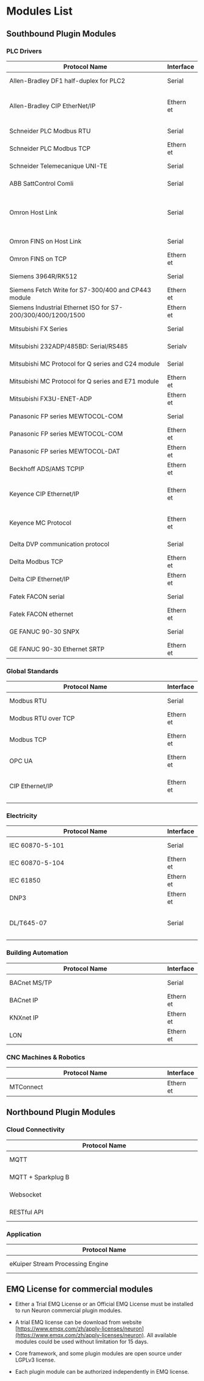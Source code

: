 # Modules List

## Southbound Plugin Modules

### PLC Drivers

| Protocol Name                                                | Interface | Type       | Available  | Remark                           |
| ------------------------------------------------------------ | --------- | ---------- | ---------- | -------------------------------- |
| <div style="width:300pt">Allen-Bradley DF1 half-duplex for PLC2</div>     | <div style="width:40pt">Serial</div>    | <div style="width:60pt">Commercial</div> | <div style="width:50pt">V1.x only</div>  | <div style="width:60pt">For PLC2 and PLC5</div>                |
| <div style="width:300pt">Allen-Bradley CIP EtherNet/IP</div>                                | <div style="width:40pt">Ethernet</div>  | <div style="width:60pt">Commercial</div> | <div style="width:50pt">No</div>         | <div style="width:60pt">CIP – Common Industrial Protocol</div> |
| <div style="width:300pt">Schneider PLC Modbus RTU</div>                                     | <div style="width:40pt">Serial</div>    | <div style="width:60pt">Commercial</div> | <div style="width:50pt">V1.x only</div>  | |
| <div style="width:300pt">Schneider PLC Modbus TCP</div>                                     | <div style="width:40pt">Ethernet</div>  | <div style="width:60pt">Commercial</div> | <div style="width:50pt">V1.x only</div>  | |
| <div style="width:300pt">Schneider Telemecanique UNI-TE</div>                               | <div style="width:40pt">Serial</div>    | <div style="width:60pt">Commercial</div> | <div style="width:50pt">V1.x only</div>  | |
| <div style="width:300pt">ABB SattControl Comli</div>                                        | <div style="width:40pt">Serial</div>    | <div style="width:60pt">Commercial</div> | <div style="width:50pt">V1.x only</div>  | |
| <div style="width:300pt">Omron Host Link</div>                                              | <div style="width:40pt">Serial</div>    | <div style="width:60pt">Commercial</div> | <div style="width:50pt">V1.x only</div>  | <div style="width:60pt">For Single and Multiple connection</div> |
| <div style="width:300pt">Omron FINS on Host Link</div>                                      | <div style="width:40pt">Serial</div>    | <div style="width:60pt">Commercial</div> | <div style="width:50pt">V1.x only</div>  | |
| <div style="width:300pt">Omron FINS on TCP</div>                                            | <div style="width:40pt">Ethernet</div>  | <div style="width:60pt">Commercial</div> | <div style="width:50pt">Yes</div>        | |
| <div style="width:300pt">Siemens 3964R/RK512</div>                                          | <div style="width:40pt">Serial</div>    | <div style="width:60pt">Commercial</div> | <div style="width:50pt">V1.x only</div>  | <div style="width:60pt">For S5 and S7</div> |
| <div style="width:300pt">Siemens Fetch Write for S7-300/400 and CP443 module</div>          | <div style="width:40pt">Ethernet</div>  | <div style="width:60pt">Commercial</div> | <div style="width:50pt">V1.x only</div>  | |
| <div style="width:300pt">Siemens Industrial Ethernet ISO for S7-200/300/400/1200/1500</div> | <div style="width:40pt">Ethernet</div>  | <div style="width:60pt">Commercial</div> | <div style="width:50pt">Yes</div>        | |
| <div style="width:300pt">Mitsubishi FX Series</div>                                         | <div style="width:40pt">Serial</div>    | <div style="width:60pt">Commercial</div> | <div style="width:50pt">V1.x only</div>  | |
| <div style="width:300pt">Mitsubishi 232ADP/485BD: Serial/RS485</div>                        | <div style="width:40pt">Serialv</div>   | <div style="width:60pt">Commercial</div> | <div style="width:50pt">No</div>         | |
| <div style="width:300pt">Mitsubishi MC Protocol for Q series and C24 module</div>           | <div style="width:40pt">Serial</div>    | <div style="width:60pt">Commercial</div> | <div style="width:50pt">V1.x only</div>  | |
| <div style="width:300pt">Mitsubishi MC Protocol for Q series and E71 module</div>           | <div style="width:40pt">Ethernet</div>  | <div style="width:60pt">Commercial</div> | <div style="width:50pt">Yes</div>        | |
| <div style="width:300pt">Mitsubishi FX3U-ENET-ADP</div>                                     | <div style="width:40pt">Ethernet</div>  | <div style="width:60pt">Commercial</div> | <div style="width:50pt">No</div>         | <div style="width:60pt">For FX only</div> |
| <div style="width:300pt">Panasonic FP series MEWTOCOL-COM</div>                             | <div style="width:40pt">Serial</div>    | <div style="width:60pt">Commercial</div> | <div style="width:50pt">No</div>         | |
| <div style="width:300pt">Panasonic FP series MEWTOCOL-COM</div>                             | <div style="width:40pt">Ethernet</div>  | <div style="width:60pt">Commercial</div> | <div style="width:50pt">No</div>         | |
| <div style="width:300pt">Panasonic FP series MEWTOCOL-DAT</div>                             | <div style="width:40pt">Ethernet</div>  | <div style="width:60pt">Commercial</div> | <div style="width:50pt">No</div>         | |
| <div style="width:300pt">Beckhoff ADS/AMS TCPIP</div>                                       | <div style="width:40pt">Ethernet</div>  | <div style="width:60pt">Commercial</div> | <div style="width:50pt">No</div>         | |
| <div style="width:300pt">Keyence CIP Ethernet/IP</div>                                      | <div style="width:40pt">Ethernet</div>  | <div style="width:60pt">Commercial</div> | <div style="width:50pt">No</div>         | <div style="width:60pt">CIP – Common Industrial Protocol</div> |
| <div style="width:300pt">Keyence MC Protocol</div>                                          | <div style="width:40pt">Ethernet</div>  | <div style="width:60pt">Commercial</div> | <div style="width:50pt">No</div>         | <div style="width:60pt">Mitsubishi MC Protocol</div> |
| <div style="width:300pt">Delta DVP communication protocol</div>                             | <div style="width:40pt">Serial</div>    | <div style="width:60pt">Commercial</div> | <div style="width:50pt">No</div>         | |
| <div style="width:300pt">Delta Modbus TCP</div>                                             | <div style="width:40pt">Ethernet</div>  | <div style="width:60pt">Commercial</div> | <div style="width:50pt">No</div>         | |
| <div style="width:300pt">Delta CIP Ethernet/IP</div>                                        | <div style="width:40pt">Ethernet</div>  | <div style="width:60pt">Commercial</div> | <div style="width:50pt">No</div>         | |
| <div style="width:300pt">Fatek FACON serial</div>                                           | <div style="width:40pt">Serial</div>    | <div style="width:60pt">Commercial</div> | <div style="width:50pt">No</div>         | |
| <div style="width:300pt">Fatek FACON ethernet</div>                                         | <div style="width:40pt">Ethernet</div>  | <div style="width:60pt">Commercial</div> | <div style="width:50pt">No</div>         | |
| <div style="width:300pt">GE FANUC 90-30 SNPX</div>                                          | <div style="width:40pt">Serial</div>    | <div style="width:60pt">Commercial</div> | <div style="width:50pt">No</div>         | |
| <div style="width:300pt">GE FANUC 90-30 Ethernet SRTP</div>                                 | <div style="width:40pt">Ethernet</div>  | <div style="width:60pt">Commercial</div> | <div style="width:50pt">No</div>         | |

### Global Standards

| Protocol Name           | Interface  | Type        | Available | Remark |
| ----------------------- | ---------- | ----------- | --------- | -------------------------------- |
| <div style="width:300pt">Modbus RTU</div>              | <div style="width:40pt">Serial</div>     | <div style="width:60pt">Commercial</div>  | <div style="width:50pt">Yes</div>        |  |
| <div style="width:300pt">Modbus RTU over TCP</div>     | <div style="width:40pt">Ethernet</div>   | <div style="width:60pt">Commercial</div>  | <div style="width:50pt">Yes</div>       |  |
| <div style="width:300pt">Modbus TCP</div>              | <div style="width:40pt">Ethernet</div>   | <div style="width:40pt">Open Source</div> | <div style="width:50pt">Yes</div>       |  |
| <div style="width:300pt">OPC UA</div>                  | <div style="width:40pt">Ethernet</div>   | <div style="width:60pt">Commercial</div>  | <div style="width:50pt">Yes</div>       |  |
| <div style="width:300pt">CIP Ethernet/IP</div>         | <div style="width:40pt">Ethernet</div>   | <div style="width:60pt">Commercial</div>  | <div style="width:50pt">No</div>        | <div style="width:60pt">CIP – Common Industrial Protocol</div>  |

### Electricity

| Protocol Name       | Interface | Type       | Available | Remark     |
| ------------------- | --------- | ---------- | --------- | ---------- |
| <div style="width:300pt">IEC 60870-5-101</div>      | <div style="width:40pt">Serial</div>     | <div style="width:60pt">Commercial</div>  | <div style="width:50pt">No</div>         | |
| <div style="width:300pt">IEC 60870-5-104</div>     | <div style="width:40pt">Ethernet</div>  | <div style="width:60pt">Commercial</div> | <div style="width:50pt">Yes</div>       | |
| <div style="width:300pt">IEC 61850</div>           | <div style="width:40pt">Ethernet</div>  | <div style="width:60pt">Commercial</div> | <div style="width:50pt">No</div>        | |
| <div style="width:300pt">DNP3</div>                | <div style="width:40pt">Ethernet</div>  | <div style="width:60pt">Commercial</div> | <div style="width:50pt">No</div>        | |
| <div style="width:300pt">DL/T645-07</div>          | <div style="width:40pt">Serial</div>    | <div style="width:60pt">Commercial</div> | <div style="width:50pt">Yes</div>       | <div style="width:60pt">Chinese standards for power meters</div>  |

### Building Automation

| Protocol Name  | Interface  | Type       | Available | Remark |
| -------------- | ---------- | ---------- | --------- | --------- |
| <div style="width:300pt">BACnet MS/TP</div>    | <div style="width:40pt">Serial</div>      | <div style="width:60pt">Commercial</div>  | <div style="width:50pt">No</div>  | <div style="width:60pt"> </div> |
| <div style="width:300pt">BACnet IP</div>      | <div style="width:40pt">Ethernet</div>   | <div style="width:60pt">Commercial</div> | <div style="width:50pt">Yes</div> |  |
| <div style="width:300pt">KNXnet IP</div>      | <div style="width:40pt">Ethernet</div>   | <div style="width:60pt">Commercial</div> | <div style="width:50pt">Yes</div> |  |
| <div style="width:300pt">LON</div>            | <div style="width:40pt">Ethernet</div>   | <div style="width:60pt">Commercial</div> | <div style="width:50pt">No</div> |  |

### CNC Machines & Robotics

| Protocol Name  | Interface  | Type       | Available | Remark |
| ------------- | ------- | ----- | --------- | ------- |
| <div style="width:300pt">MTConnect</div>      | <div style="width:40pt">Ethernet</div>    | <div style="width:60pt">Commercial</div>    | <div style="width:50pt">No</div>         | <div style="width:60pt"> </div> |

## Northbound Plugin Modules

### Cloud Connectivity

| Protocol Name         | Type        | Available | Remark |
| --------------------- | ----------- | --------- | ------- |
| <div style="width:375pt">MQTT</div>                   | <div style="width:60pt">Open Source</div>  | <div style="width:50pt">Yes</div>        | <div style="width:60pt"> </div> |
| <div style="width:375pt">MQTT + Sparkplug B</div>    | <div style="width:60pt">Commercial</div>  | <div style="width:50pt">Yes</div>       |  |
| <div style="width:375pt">Websocket</div>             | <div style="width:60pt">Commercial</div>  | <div style="width:50pt">No</div>        |  |
| <div style="width:375pt">RESTful API</div>           | <div style="width:60pt">Open Soure</div>  | <div style="width:50pt">Yes</div>       |  |

### Application

| Protocol Name         | Type        | Available | Remark |
| --------------------- | ----------- | --------- | ------- |
| <div style="width:375pt">eKuiper Stream Processing Engine</div>    | <div style="width:60pt">Open Source</div>  | <div style="width:50pt">Yes</div>        | <div style="width:60pt"> </div> |

## EMQ License for commercial modules

* Either a Trial EMQ License or an Official EMQ License must be installed to run Neuron commercial plugin modules.

* A trial EMQ license can be download from website [https://www.emqx.com/zh/apply-licenses/neuron](https://www.emqx.com/zh/apply-licenses/neuron). All available modules could be used without limitation for 15 days.

* Core framework, and some plugin modules are open source under LGPLv3 license.

* Each plugin module can be authorized independently in EMQ license.
